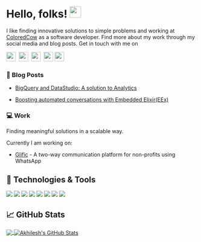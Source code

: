 # Hello, folks! <img src="https://raw.githubusercontent.com/MartinHeinz/MartinHeinz/master/wave.gif" width="30px">

I like finding innovative solutions to simple problems and working at <a href="https://coloredcow.com?utm_source=github&utm_medium=AkhileshNegi">ColoredCow</a> as a software developer. Find more about my work through my social media and blog posts.
Get in touch with me on

<a href="https://twitter.com/negi_akhilesh3"><img height="25" width="25" src="https://cdn.jsdelivr.net/npm/simple-icons@v3/icons/twitter.svg"></a>&nbsp;
<a href="https://discordapp.com/users/akhilesh#8614"><img height="25" width="25" src="https://cdn.jsdelivr.net/npm/simple-icons@v3/icons/discord.svg"></a>&nbsp;
<a href="https://instagram.com/negi_akhilesh3"><img height="25" width="25" src="https://cdn.jsdelivr.net/npm/simple-icons@v3/icons/instagram.svg"></a>&nbsp;
<a href="https://www.linkedin.com/in/NegiAkhilesh/"><img height="25" width="25" src="https://cdn.jsdelivr.net/npm/simple-icons@v3/icons/linkedin.svg"></a>
<a href="mailto:akhilesh.negi@coloredcow.com"><img height="25" width="25" src="https://cdn.jsdelivr.net/npm/simple-icons@v3/icons/gmail.svg"></a>


### :newspaper: Blog Posts

- [BigQuery and DataStudio: A solution to Analytics](https://coloredcow.com/bigquery-and-datastudio-a-solution-to-analytics/?utm_source=github&utm_medium=AkhileshNegi)

- [Boosting automated conversations with Embedded Elixir(EEx)](https://coloredcow.com/boosting-automated-conversations-with-eex/?utm_source=github&utm_medium=AkhileshNegi)


### :computer: Work

Finding meaningful solutions in a scalable way.

Currently I am working on:

- [Glific](https://glific.org) - A two-way communication platform for non-profits using WhatsApp

## 🔧 Technologies & Tools

![](https://img.shields.io/badge/OS-MacOS-informational?style=flat&logo=apple&logoColor=white&color=2bbc8a)
![](https://img.shields.io/badge/Editor-VScode-informational?style=flat&logo=visual-studio-code&logoColor=white&color=2bbc8a)
![](https://img.shields.io/badge/Code-Elixir-informational?style=flat&logo=elixir&logoColor=white&color=2bbc8a)
![](https://img.shields.io/badge/Code-Javascript-informational?style=flat&logo=javascript&logoColor=white&color=2bbc8a)
![](https://img.shields.io/badge/Deploy-Gigalixir-informational?style=flat&logo=Gatsby&logoColor=white&color=2bbc8a)
![](https://img.shields.io/badge/Tools-Postgres-informational?style=flat&logo=postgresql&logoColor=white&color=2bbc8a)
![](https://img.shields.io/badge/Storage-BigQuery-informational?style=flat&logo=google&logoColor=white&color=2bbc8a)
![](https://img.shields.io/badge/Reports-DataStudio-informational?style=flat&logo=google&logoColor=white&color=2bbc8a)

## &#x1f4c8; GitHub Stats

<a href="https://github.com/AkhileshNegi/AkhileshNegi">
  <img align="center" src="https://github-readme-stats.vercel.app/api/top-langs/?username=AkhileshNegi&hide=java,CSS,hack,html&theme=vue&langs_count=8&layout=compact" />
</a>
<a href="https://github.com/AkhileshNegi/AkhileshNegi">
  <img align="center" src="https://github-readme-stats.vercel.app/api?username=AkhileshNegi&show_icons=true&hide=stars&line_height=27&count_private=true&theme=vue" alt="Akhilesh's GitHub Stats" />
</a>
